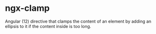 # ngx-clamp
Angular (12) directive that clamps the content of an element by adding an ellipsis to it if the content inside is too long.
